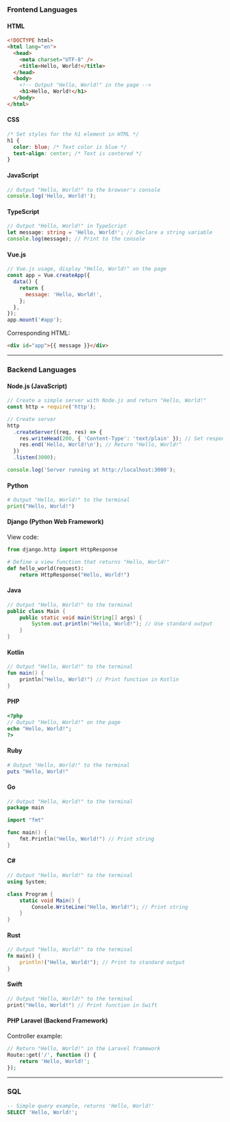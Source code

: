 ### **Frontend Languages**

#### **HTML**

```html
<!DOCTYPE html>
<html lang="en">
  <head>
    <meta charset="UTF-8" />
    <title>Hello, World!</title>
  </head>
  <body>
    <!-- Output "Hello, World!" in the page -->
    <h1>Hello, World!</h1>
  </body>
</html>
```

#### **CSS**

```css
/* Set styles for the h1 element in HTML */
h1 {
  color: blue; /* Text color is blue */
  text-align: center; /* Text is centered */
}
```

#### **JavaScript**

```javascript
// Output "Hello, World!" to the browser's console
console.log('Hello, World!');
```

#### **TypeScript**

```typescript
// Output "Hello, World!" in TypeScript
let message: string = 'Hello, World!'; // Declare a string variable
console.log(message); // Print to the console
```

#### **Vue.js**

```javascript
// Vue.js usage, display "Hello, World!" on the page
const app = Vue.createApp({
  data() {
    return {
      message: 'Hello, World!',
    };
  },
});
app.mount('#app');
```

Corresponding HTML:

```html
<div id="app">{{ message }}</div>
```

---

### **Backend Languages**

#### **Node.js (JavaScript)**

```javascript
// Create a simple server with Node.js and return "Hello, World!"
const http = require('http');

// Create server
http
  .createServer((req, res) => {
    res.writeHead(200, { 'Content-Type': 'text/plain' }); // Set response header to text
    res.end('Hello, World!\n'); // Return "Hello, World!"
  })
  .listen(3000);

console.log('Server running at http://localhost:3000');
```

#### **Python**

```python
# Output "Hello, World!" to the terminal
print("Hello, World!")
```

#### **Django (Python Web Framework)**

View code:

```python
from django.http import HttpResponse

# Define a view function that returns "Hello, World!"
def hello_world(request):
    return HttpResponse("Hello, World!")
```

#### **Java**

```java
// Output "Hello, World!" to the terminal
public class Main {
    public static void main(String[] args) {
        System.out.println("Hello, World!"); // Use standard output
    }
}
```

#### **Kotlin**

```kotlin
// Output "Hello, World!" to the terminal
fun main() {
    println("Hello, World!") // Print function in Kotlin
}
```

#### **PHP**

```php
<?php
// Output "Hello, World!" on the page
echo "Hello, World!";
?>
```

#### **Ruby**

```ruby
# Output "Hello, World!" to the terminal
puts "Hello, World!"
```

#### **Go**

```go
// Output "Hello, World!" to the terminal
package main

import "fmt"

func main() {
    fmt.Println("Hello, World!") // Print string
}
```

#### **C#**

```csharp
// Output "Hello, World!" to the terminal
using System;

class Program {
    static void Main() {
        Console.WriteLine("Hello, World!"); // Print string
    }
}
```

#### **Rust**

```rust
// Output "Hello, World!" to the terminal
fn main() {
    println!("Hello, World!"); // Print to standard output
}
```

#### **Swift**

```swift
// Output "Hello, World!" to the terminal
print("Hello, World!") // Print function in Swift
```

#### **PHP Laravel (Backend Framework)**

Controller example:

```php
// Return "Hello, World!" in the Laravel framework
Route::get('/', function () {
    return 'Hello, World!';
});
```

---

### **SQL**

```sql
-- Simple query example, returns 'Hello, World!'
SELECT 'Hello, World!';